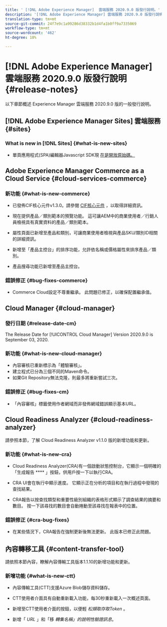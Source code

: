 ```yaml
---
title: ' [!DNL Adobe Experience Manager]  雲端服務 2020.9.0 版發行說明。'
description: '[!DNL Adobe Experience Manager] 雲端服務 2020.9.0 版發行說明。'
translation-type: tm+mt
source-git-commit: 24f7e9c1a99286d38332b1d4fa1b0ff9a7335069
workflow-type: tm+mt
source-wordcount: '462'
ht-degree: 18%

---
```



# [!DNL Adobe Experience Manager] 雲端服務 2020.9.0 版發行說明 {#release-notes}

以下章節概述 Experience Manager 雲端服務 2020.9.0 版的一般發行說明。

## [!DNL Adobe Experience Manager Sites] 雲端服務 {#sites}

### What is new in [!DNL Sites] {#what-is-new-sites}

* 單頁應用程式(SPA)編輯器Javascript SDK現 [在是開放原始碼。](/help/implementing/developing/spa/reference-materials.md)

## Adobe Experience Manager Commerce as a Cloud Service {#cloud-services-commerce}

### 新功能 {#what-is-new-commerce}

* 已發佈CIF核心元件v1.3.0。請參閱 [CIF核心元件](https://github.com/adobe/aem-core-cif-components/releases/tag/core-cif-components-reactor-1.3.0) ，以取得詳細資訊。

* 現在提供產品／類別範本的預覽功能。 這可讓AEM中的商業使用者／行銷人員檢視具有真實資料的產品／類別範本。

* 屬性頁面已新增至產品和類別，可讓商業使用者檢視與產品SKU/類別ID相關的詳細資訊。

* 新增至「產品主控台」的排序功能，允許依名稱或價格屬性來排序產品／類別。

* 產品搜尋功能已新增至產品主控台。

### 錯誤修正 {#bug-fixes-commerce}

* Commerce Cloud設定不尊重繼承。 此問題已修正，以確保配置繼承值。

## Cloud Manager {#cloud-manager}

### 發行日期 {#release-date-cm}

The Release Date for [!UICONTROL Cloud Manager] Version 2020.9.0 is September 03, 2020.

### 新功能 {#what-is-new-cloud-manager}

* 內容審核已重新標示為「體驗審核」。
* 建立程式已分為三個不同的Maven命令。
* 如果Git Repository無法克隆，則最多將重新嘗試三次。

### 錯誤修正 {#bug-fixes-cm}

* 「內容審核」標籤使用作者網域而非發佈網域錯誤顯示基本URL。

## Cloud Readiness Analyzer {#cloud-readiness-analyzer}

請參照本節，了解 Cloud Readiness Analyzer v1.1.0 版的新增功能和更新。

### 新功能 {#what-is-new-cra}

* Cloud Readiness Analyzer(CRA)有一個啟動狀態控制台，它顯示一個明確的「生成報告 **** 」按鈕，供用戶按一下以執行CRA。

* CRA UI會在執行中顯示進度。 它顯示正在分析的項目和在執行過程中發現的查找結果。

* CRA報告以按查找類型和重要性級別組織的表格形式顯示了調查結果的摘要和數目。 按一下該尋找的數目會自動捲動至該尋找在報表中的位置。

### 錯誤修正 {#cra-bug-fixes}

* 在某些情況下，CRA報告在強制更新後無法更新。 此版本已修正此問題。

## 內容轉移工具 {#content-transfer-tool}

請依照本節內容，瞭解內容傳輸工具版本1.1.10的新增功能和更新。

### 新增功能 {#what-is-new-ctt}

* 內容傳輸工具(CTT)支援Azure Blob儲存資料儲存。

* CTT使用者介面具有自動重新載入功能，每30秒重新載入一次概述頁面。

* 新增至CTT使用者介面的按鈕，以便輕 *松擷取存取Token* 。

* 新增「 *URL* 」和「移 *轉集名稱」的說明性驗證訊息*。
